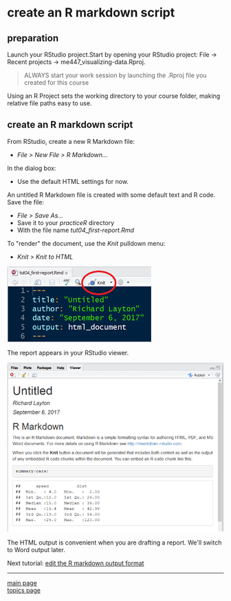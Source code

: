 create an R markdown script
================

preparation
-----------

Launch your RStudio project.Start by opening your RStudio project:
File → Recent projects → me447\_visualizing-data.Rproj.

> ALWAYS start your work session by launching the .Rproj file you created for this course

Using an R Project sets the working directory to your course folder, making relative file paths easy to use.

create an R markdown script
---------------------------

From RStudio, create a new R Markdown file:

-   *File &gt; New File &gt; R Markdown...*

In the dialog box:

-   Use the default HTML settings for now.

An untitled R Markdown file is created with some default text and R code. Save the file:

-   *File &gt; Save As...*
-   Save it to your *practiceR* directory
-   With the file name *tut04\_first-report.Rmd*

To "render" the document, use the *Knit* pulldown menu:

-   *Knit &gt; Knit to HTML*

<img src="../images/start-rmd-knit-icon.png" width="335" />

The report appears in your RStudio viewer.

<img src="../images/start-rmd-default-report.png" width="850" />

The HTML output is convenient when you are drafting a report. We'll switch to Word output later.

Next tutorial: [edit the R markdown output format](tut-0602_rmd-edit-output.md)

------------------------------------------------------------------------

[main page](../README.md)<br> [topics page](../README-by-topic.md)
